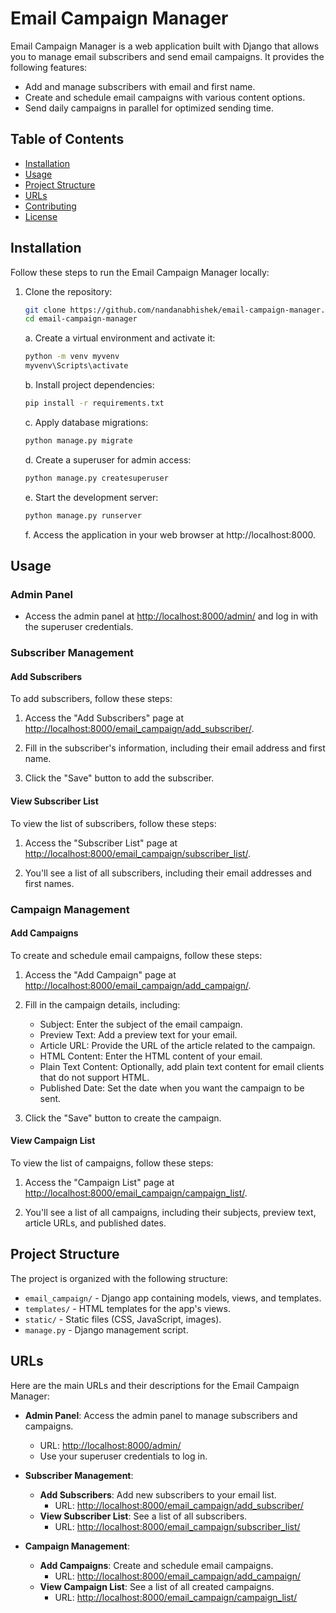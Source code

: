 # Email Campaign Manager

Email Campaign Manager is a web application built with Django that allows you to manage email subscribers and send email campaigns. It provides the following features:

- Add and manage subscribers with email and first name.
- Create and schedule email campaigns with various content options.
- Send daily campaigns in parallel for optimized sending time.

## Table of Contents
- [Installation](#installation)
- [Usage](#usage)
- [Project Structure](#project-structure)
- [URLs](#urls)
- [Contributing](#contributing)
- [License](#license)

## Installation

Follow these steps to run the Email Campaign Manager locally:

1. Clone the repository:

   ```bash
   git clone https://github.com/nandanabhishek/email-campaign-manager.git
   cd email-campaign-manager
   ```

   a. Create a virtual environment and activate it:
   ```bash
   python -m venv myvenv
   myvenv\Scripts\activate
   ```

   b. Install project dependencies:
   ```bash
   pip install -r requirements.txt
   ```

   c. Apply database migrations:
   ```bash
   python manage.py migrate
   ```

   d. Create a superuser for admin access:
   ```bash
   python manage.py createsuperuser
   ```

   e. Start the development server:
   ```bash
   python manage.py runserver
   ```

   f. Access the application in your web browser at http://localhost:8000.

## Usage

### Admin Panel

- Access the admin panel at [http://localhost:8000/admin/](http://localhost:8000/admin/) and log in with the superuser credentials.

### Subscriber Management

#### Add Subscribers

To add subscribers, follow these steps:

1. Access the "Add Subscribers" page at [http://localhost:8000/email_campaign/add_subscriber/](http://localhost:8000/email_campaign/add_subscriber/).

2. Fill in the subscriber's information, including their email address and first name.

3. Click the "Save" button to add the subscriber.

#### View Subscriber List

To view the list of subscribers, follow these steps:

1. Access the "Subscriber List" page at [http://localhost:8000/email_campaign/subscriber_list/](http://localhost:8000/email_campaign/subscriber_list/).

2. You'll see a list of all subscribers, including their email addresses and first names.

### Campaign Management

#### Add Campaigns

To create and schedule email campaigns, follow these steps:

1. Access the "Add Campaign" page at [http://localhost:8000/email_campaign/add_campaign/](http://localhost:8000/email_campaign/add_campaign/).

2. Fill in the campaign details, including:
   - Subject: Enter the subject of the email campaign.
   - Preview Text: Add a preview text for your email.
   - Article URL: Provide the URL of the article related to the campaign.
   - HTML Content: Enter the HTML content of your email.
   - Plain Text Content: Optionally, add plain text content for email clients that do not support HTML.
   - Published Date: Set the date when you want the campaign to be sent.

3. Click the "Save" button to create the campaign.

#### View Campaign List

To view the list of campaigns, follow these steps:

1. Access the "Campaign List" page at [http://localhost:8000/email_campaign/campaign_list/](http://localhost:8000/email_campaign/campaign_list/).

2. You'll see a list of all campaigns, including their subjects, preview text, article URLs, and published dates.

## Project Structure

The project is organized with the following structure:

- `email_campaign/` - Django app containing models, views, and templates.
- `templates/` - HTML templates for the app's views.
- `static/` - Static files (CSS, JavaScript, images).
- `manage.py` - Django management script.

## URLs

Here are the main URLs and their descriptions for the Email Campaign Manager:

- **Admin Panel**: Access the admin panel to manage subscribers and campaigns.
   - URL: [http://localhost:8000/admin/](http://localhost:8000/admin/)
   - Use your superuser credentials to log in.

- **Subscriber Management**:
   - **Add Subscribers**: Add new subscribers to your email list.
     - URL: [http://localhost:8000/email_campaign/add_subscriber/](http://localhost:8000/email_campaign/add_subscriber/)
   - **View Subscriber List**: See a list of all subscribers.
     - URL: [http://localhost:8000/email_campaign/subscriber_list/](http://localhost:8000/email_campaign/subscriber_list/)

- **Campaign Management**:
   - **Add Campaigns**: Create and schedule email campaigns.
     - URL: [http://localhost:8000/email_campaign/add_campaign/](http://localhost:8000/email_campaign/add_campaign/)
   - **View Campaign List**: See a list of all created campaigns.
     - URL: [http://localhost:8000/email_campaign/campaign_list/](http://localhost:8000/email_campaign/campaign_list/)
